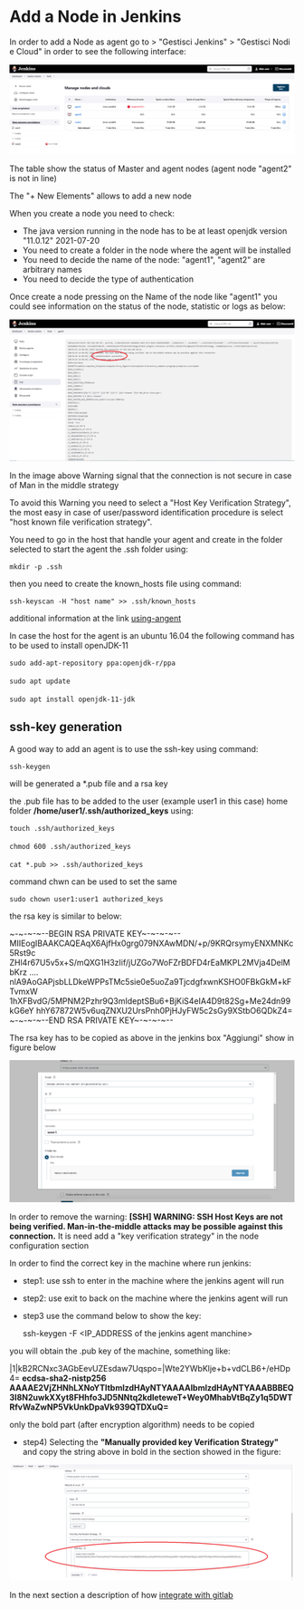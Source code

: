 # Add a Node in Jenkins

In order to add a Node as agent go to > "Gestisci Jenkins" > "Gestisci Nodi e Cloud" in order to see the following interface:


![jenkins-nodes.png](images/jenkins-nodes.png "list of jenkins nodes")

The table show the status of Master and agent nodes (agent node "agent2" is not in line)

The "+ New Elements" allows to add a new node

When you create a node you need to check:

* The java version running in the node has to be at least openjdk version "11.0.12" 2021-07-20
* You need to create a folder in the node where the agent will be installed
* You need to decide the name of the node: "agent1", "agent2" are arbitrary names
* You need to decide the type of authentication

Once create a node pressing on the Name of the node like "agent1" you could see information on the status of the node, statistic or logs as below:

![jenkins-agent1.png](images/jenkins-agent1.png "agent information report")

In the image above Warning signal that the connection is not secure in case of Man in the middle strategy

To avoid this Warning you need to select a "Host Key Verification Strategy", the most easy in case of user/password identification procedure is select "host known file verification strategy".

You need to go in the host that handle your agent and create in the folder selected to start the agent the .ssh folder using:


    mkdir -p .ssh


then you need to create the known_hosts file using command:


    ssh-keyscan -H "host name" >> .ssh/known_hosts


additional information at the link [using-angent](https://www.jenkins.io/doc/book/using/using-agents/)


In case the host for the agent is an ubuntu 16.04 the following command has to be used to install openJDK-11


    sudo add-apt-repository ppa:openjdk-r/ppa

    sudo apt update

    sudo apt install openjdk-11-jdk



## ssh-key generation 

A good way to add an agent is to use the ssh-key using command:

    ssh-keygen

will be generated a *.pub file and a rsa key

the .pub file has to be added to the user (example user1 in this case) home folder **/home/user1/.ssh/authorized_keys** using:


    touch .ssh/authorized_keys
    
    chmod 600 .ssh/authorized_keys

    cat *.pub >> .ssh/authorized_keys


command chwn can be used to set the same

    sudo chown user1:user1 authorized_keys


the rsa key is similar to below:


~-~-~-~--BEGIN RSA PRIVATE KEY~-~-~-~--
MIIEogIBAAKCAQEAqX6AjfHx0grg079NXAwMDN/+p/9KRQrsymyENXMNKc5Rst9c
ZHl4r67U5v5x+S/mQXG1H3zIif/jUZGo7WoFZrBDFD4rEaMKPL2MVja4DelMbKrz
....
nlA9AoGAPjsbLLDkeWPPsTMc5sie0e5uoZa9TjcdgfxwnKSHO0FBkGkM+kFTvmxW
1hXFBvdG/5MPNM2Pzhr9Q3mIdeptSBu6+BjKiS4eIA4D9t82Sg+Me24dn99kG6eY
hhY67872W5v6uqZNXU2UrsPnh0PjHJyFW5c2sGy9XStbO6QDkZ4=
~-~-~-~--END RSA PRIVATE KEY~-~-~-~--
 

The rsa key has to be copied as above in the jenkins box "Aggiungi" show in figure below

![jenkins-ssh-key.png](images/jenkins-ssh-key.png "copy rsa ssh-key")



In order to remove the warning: **[SSH] WARNING: SSH Host Keys are not being verified. Man-in-the-middle attacks may be possible against this connection.** It is need add a "key verification strategy" in the node configuration section

In order to find the correct key in the machine where run jenkins:

* step1: use ssh to enter in the machine where the jenkins agent will run 

* step2: use exit to back on the machine where the jenkins agent will run

* step3 use the command below to show the key:

    ssh-keygen -F <IP_ADDRESS of the jenkins agent manchine>


you will obtain the .pub key of the machine, something like:

|1|kB2RCNxc3AGbEevUZEsdaw7Uqspo=|Wte2YWbKlje+b+vdCLB6+/eHDp4= **ecdsa-sha2-nistp256 AAAAE2VjZHNhLXNoYTItbmlzdHAyNTYAAAAIbmlzdHAyNTYAAABBBEQ3I8N2uwkXXyt8FHhfo3JD5NNtq2kdleteweT+Wey0MhabVtBqZy1q5DWTRfvWaZwNP5VkUnkDpaVk939QTDXuQ=**

only the bold part (after encryption algorithm) needs to be copied

* step4) Selecting the **"Manually provided key Verification Strategy"** and copy the string above in bold in the section showed in the figure:

![ssh-key-strategy.png](images/ssh-key-strategy.png)


In the next section a description of how [integrate with gitlab](integration_with_gitlab.md)